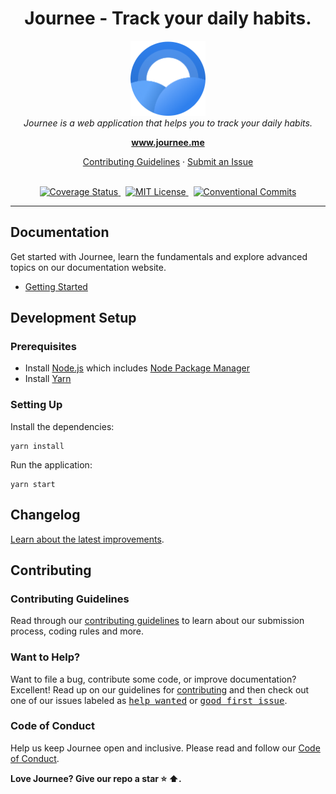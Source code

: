 
<h1 align="center">Journee - Track your daily habits.</h1>

<p align="center">
  <img src="/.github/readme/logo.png" alt="journee-logo" width="120px" height="120px"/>
  <br>
  <i>Journee is a web application that helps you to track your daily habits.</i>
  <br>
</p>

<p align="center">
  <a href="https://www.journee.me"><strong>www.journee.me</strong></a>
  <br>
</p>

<p align="center">
  <a href="CONTRIBUTING.md">Contributing Guidelines</a>
  ·
  <a href="https://github.com/journeedotme/www.journee.me/issues">Submit an Issue</a>
  <br>
  <br>
</p>


<p align="center">
  <a href="https://codecov.io/gh/journeedotme/www.journee.me">
    <img src="https://codecov.io/gh/journeedotme/www.journee.me/branch/main/graph/badge.svg?token=2AIY3LV7LD" alt="Coverage Status" />
  </a>&nbsp;
  <a href="https://img.shields.io/github/license/journeedotme/www.journee.me">
    <img src="https://img.shields.io/github/license/journeedotme/www.journee.me" alt="MIT License" />
  </a>&nbsp;
  <a href="https://conventionalcommits.org">
    <img src="https://img.shields.io/badge/Conventional%20Commits-1.0.0-yellow.svg" alt="Conventional Commits" />
  </a>
</p>

<hr>

## Documentation

Get started with Journee, learn the fundamentals and explore advanced topics on our documentation website.

- [Getting Started][documentation]

## Development Setup

### Prerequisites

- Install [Node.js] which includes [Node Package Manager][npm]
- Install [Yarn][yarn]

### Setting Up

Install the dependencies:

```
yarn install
```

Run the application:

```
yarn start
```


## Changelog

[Learn about the latest improvements][changelog].

## Contributing

### Contributing Guidelines

Read through our [contributing guidelines][contributing] to learn about our submission process, coding rules and more.

### Want to Help?

Want to file a bug, contribute some code, or improve documentation? Excellent! Read up on our guidelines for [contributing][contributing] and then check out one of our issues labeled as <kbd>[help wanted](https://github.com/journeedotme/www.journee.me/labels/help%20wanted)</kbd> or <kbd>[good first issue](https://github.com/journeedotme/www.journee.me/labels/good%20first%20issue)</kbd>.

### Code of Conduct

Help us keep Journee open and inclusive. Please read and follow our [Code of Conduct][codeofconduct].


**Love Journee? Give our repo a star :star: :arrow_up:.**

[contributing]: CONTRIBUTING.md
[documentation]: DEVELOPER.md
[changelog]: CHANGELOG.md
[node.js]: https://nodejs.org/
[npm]: https://www.npmjs.com/get-npm
[codeofconduct]: CODE_OF_CONDUCT.md
[yarn]: https://yarnpkg.com